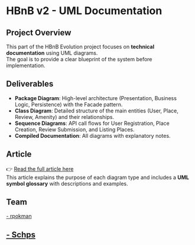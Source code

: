 # HBnB v2 - UML Documentation

## Project Overview
This part of the HBnB Evolution project focuses on **technical documentation** using UML diagrams.  
The goal is to provide a clear blueprint of the system before implementation.

## Deliverables
- **Package Diagram**: High-level architecture (Presentation, Business Logic, Persistence) with the Facade pattern.  
- **Class Diagram**: Detailed structure of the main entities (User, Place, Review, Amenity) and their relationships.  
- **Sequence Diagrams**: API call flows for User Registration, Place Creation, Review Submission, and Listing Places.  
- **Compiled Documentation**: All diagrams with explanatory notes.  

## Article
👉 [Read the full article here](https://rpokman.github.io/UML-diagram-views/)  
This article explains the purpose of each diagram type and includes a **UML symbol glossary** with descriptions and examples.

## Team
[- rpokman](https://github.com/rpokman)  

[- Schps](https://github.com/Schpser)
---
